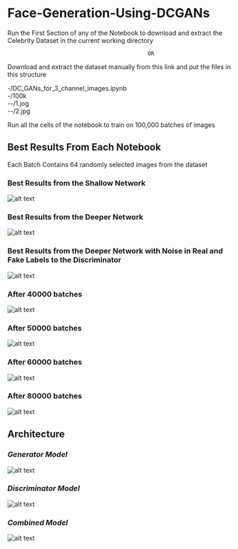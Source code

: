 # Face-Generation-Using-DCGANs

Run the First Section of any of the Notebook to download and extract the Celebrity Dataset in the current working directory

                                                OR

Download and extract the dataset manually from this link and put the files in this structure

  -/DC_GANs_for_3_channel_images.ipynb<br/>
  -/100k<br/>
  --/1.jog<br/>
  --/2.jpg
  
Run all the cells of the notebook to train on 100,000 batches of images

## Best Results From Each Notebook

Each Batch Contains 64 randomly selected images from the dataset

### Best Results from the Shallow Network                                                                     

![alt text](https://github.com/OverGeek/Face-Generation-Using-DCGANs/blob/master/images/60000.png)

### Best Results from the Deeper Network                                                                     

![alt text](https://github.com/OverGeek/Face-Generation-Using-DCGANs/blob/master/images_deeper_network/100000.png)


### Best Results from the Deeper Network with Noise in Real and Fake Labels to the Discriminator                                                                     

![alt text](https://github.com/OverGeek/Face-Generation-Using-DCGANs/blob/master/images_deeper_network_with_noise_in_real_and_fake_labels/100000.png)

### After 40000 batches                                                                     

![alt text](https://github.com/OverGeek/Face-Generation-Using-DCGANs/blob/master/40000.png)

### After 50000 batches                                                                     

![alt text](https://github.com/OverGeek/Face-Generation-Using-DCGANs/blob/master/50000.png)

### After 60000 batches                                                                     

![alt text](https://github.com/OverGeek/Face-Generation-Using-DCGANs/blob/master/70000.png)

### After 80000 batches                                                                     

![alt text](https://github.com/OverGeek/Face-Generation-Using-DCGANs/blob/master/80000.png)


## Architecture

### _Generator Model_

![alt text](https://github.com/OverGeek/Face-Generation-Using-DCGANs/blob/master/generator.png)

### _Discriminator Model_

![alt text](https://github.com/OverGeek/Face-Generation-Using-DCGANs/blob/master/discriminator.png)

### _Combined Model_

![alt text](https://github.com/OverGeek/Face-Generation-Using-DCGANs/blob/master/combined.png)
